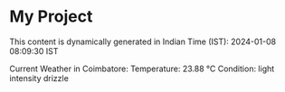 # My Project

This content is dynamically generated in Indian Time (IST): 2024-01-08 08:09:30 IST


Current Weather in Coimbatore:
Temperature: 23.88 °C
Condition: light intensity drizzle
